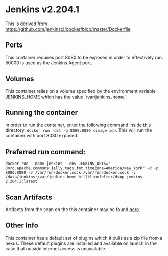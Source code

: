 # Jenkins v2.204.1

This is derived from https://github.com/jenkinsci/docker/blob/master/Dockerfile

## Ports
This container requires port 8080 to be exposed in order to effectively run. 50000
is used as the Jenkins Agent port.

## Volumes
This container relies on a volume specified by the environment variable JENKINS_HOME
which has the value '/var/jenkins_home'.

## Running the container
In order to run the container, enter the following command inside this directory:
`docker run -dit -p 8080:8080 <image id>`. This will run the container with port
8080 exposed.

## Preferred run command: 
`docker run --name jenkins --env JENKINS_OPTS="-Dorg.apache.commons.jelly.tags.fmt.timeZone=America/New_York" -d -p 8080:8080 -v /var/run/docker.sock:/var/run/docker.sock -v /data/jenkins:/var/jenkins_home billklinefelter/dsop-jenkins-2.204.1:latest`

## Scan Artifacts
Artifacts from the scan on the this container may be found [here](https://dsop-pipeline-artifacts.s3-us-gov-west-1.amazonaws.com/testing/container-scan-reports/opensource/jenkins-ubi7-stigd/repo_map.html).

## Other Info
This container has a default set of plugins which it pulls as a zip file from a 
nexus. These default plugins are installed and available on launch in the case
that outside internet access is unavailable.
